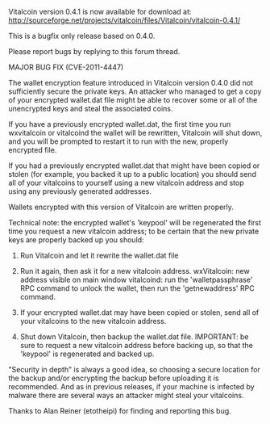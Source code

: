 Vitalcoin version 0.4.1 is now available for download at:
http://sourceforge.net/projects/vitalcoin/files/Vitalcoin/vitalcoin-0.4.1/

This is a bugfix only release based on 0.4.0.

Please report bugs by replying to this forum thread.

MAJOR BUG FIX  (CVE-2011-4447)

The wallet encryption feature introduced in Vitalcoin version 0.4.0 did not sufficiently secure the private keys. An attacker who
managed to get a copy of your encrypted wallet.dat file might be able to recover some or all of the unencrypted keys and steal the
associated coins.

If you have a previously encrypted wallet.dat, the first time you run wxvitalcoin or vitalcoind the wallet will be rewritten, Vitalcoin will
shut down, and you will be prompted to restart it to run with the new, properly encrypted file.

If you had a previously encrypted wallet.dat that might have been copied or stolen (for example, you backed it up to a public
location) you should send all of your vitalcoins to yourself using a new vitalcoin address and stop using any previously generated addresses.

Wallets encrypted with this version of Vitalcoin are written properly.

Technical note: the encrypted wallet's 'keypool' will be regenerated the first time you request a new vitalcoin address; to be certain that the
new private keys are properly backed up you should:

1. Run Vitalcoin and let it rewrite the wallet.dat file

2. Run it again, then ask it for a new vitalcoin address.
wxVitalcoin: new address visible on main window
vitalcoind: run the 'walletpassphrase' RPC command to unlock the wallet,  then run the 'getnewaddress' RPC command.

3. If your encrypted wallet.dat may have been copied or stolen, send all of your vitalcoins to the new vitalcoin address.

4. Shut down Vitalcoin, then backup the wallet.dat file.
IMPORTANT: be sure to request a new vitalcoin address before backing up, so that the 'keypool' is regenerated and backed up.

"Security in depth" is always a good idea, so choosing a secure location for the backup and/or encrypting the backup before uploading it is recommended. And as in previous releases, if your machine is infected by malware there are several ways an attacker might steal your vitalcoins.

Thanks to Alan Reiner (etotheipi) for finding and reporting this bug.
